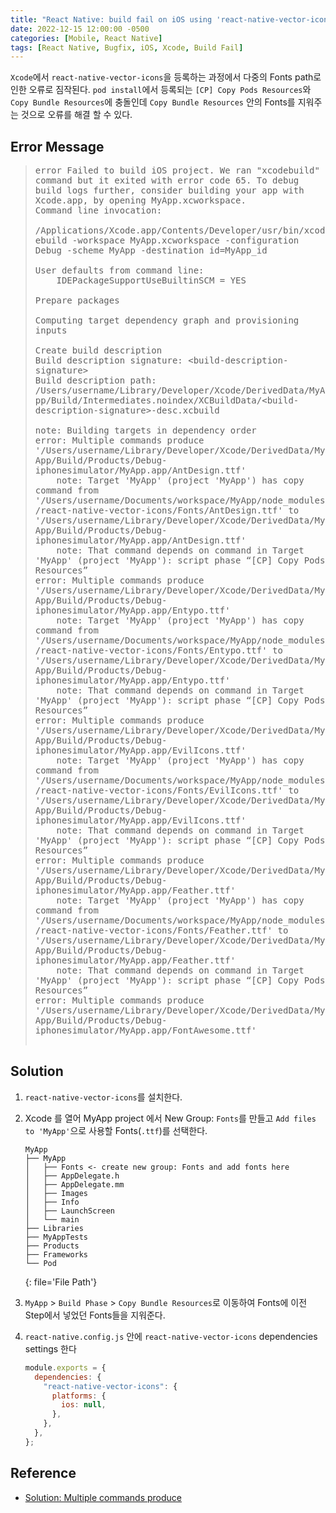 ```yaml
---
title: "React Native: build fail on iOS using 'react-native-vector-icons'"
date: 2022-12-15 12:00:00 -0500
categories: [Mobile, React Native]
tags: [React Native, Bugfix, iOS, Xcode, Build Fail]
---
```


<style type='text/css'>
blockquote pre {
  overflow: auto !important;
  overflow-wrap: anywhere !important;
  white-space: pre-wrap;
}
</style>

`Xcode`에서 `react-native-vector-icons`을 등록하는 과정에서 다중의 Fonts path로 인한 오류로 짐작된다. `pod install`에서 등록되는 `[CP] Copy Pods Resources`와 `Copy Bundle Resources`에 충돌인데 `Copy Bundle Resources` 안의 Fonts를 지워주는 것으로 오류를 해결 할 수 있다.

## Error Message

> <pre>
> error Failed to build iOS project. We ran "xcodebuild" command but it exited with error code 65. To debug build logs further, consider building your app with Xcode.app, by opening MyApp.xcworkspace.
> Command line invocation:
>     /Applications/Xcode.app/Contents/Developer/usr/bin/xcodebuild -workspace MyApp.xcworkspace -configuration Debug -scheme MyApp -destination id=MyApp_id
> 
> User defaults from command line:
>     IDEPackageSupportUseBuiltinSCM = YES
> 
> Prepare packages
> 
> Computing target dependency graph and provisioning inputs
> 
> Create build description
> Build description signature: &lt;build-description-signature&gt;
> Build description path: /Users/username/Library/Developer/Xcode/DerivedData/MyApp/Build/Intermediates.noindex/XCBuildData/&lt;build-description-signature&gt;-desc.xcbuild
> 
> note: Building targets in dependency order
> error: Multiple commands produce '/Users/username/Library/Developer/Xcode/DerivedData/MyApp/Build/Products/Debug-iphonesimulator/MyApp.app/AntDesign.ttf'
>     note: Target 'MyApp' (project 'MyApp') has copy command from '/Users/username/Documents/workspace/MyApp/node_modules/react-native-vector-icons/Fonts/AntDesign.ttf' to '/Users/username/Library/Developer/Xcode/DerivedData/MyApp/Build/Products/Debug-iphonesimulator/MyApp.app/AntDesign.ttf'
>     note: That command depends on command in Target 'MyApp' (project 'MyApp'): script phase “[CP] Copy Pods Resources”
> error: Multiple commands produce '/Users/username/Library/Developer/Xcode/DerivedData/MyApp/Build/Products/Debug-iphonesimulator/MyApp.app/Entypo.ttf'
>     note: Target 'MyApp' (project 'MyApp') has copy command from '/Users/username/Documents/workspace/MyApp/node_modules/react-native-vector-icons/Fonts/Entypo.ttf' to '/Users/username/Library/Developer/Xcode/DerivedData/MyApp/Build/Products/Debug-iphonesimulator/MyApp.app/Entypo.ttf'
>     note: That command depends on command in Target 'MyApp' (project 'MyApp'): script phase “[CP] Copy Pods Resources”
> error: Multiple commands produce '/Users/username/Library/Developer/Xcode/DerivedData/MyApp/Build/Products/Debug-iphonesimulator/MyApp.app/EvilIcons.ttf'
>     note: Target 'MyApp' (project 'MyApp') has copy command from '/Users/username/Documents/workspace/MyApp/node_modules/react-native-vector-icons/Fonts/EvilIcons.ttf' to '/Users/username/Library/Developer/Xcode/DerivedData/MyApp/Build/Products/Debug-iphonesimulator/MyApp.app/EvilIcons.ttf'
>     note: That command depends on command in Target 'MyApp' (project 'MyApp'): script phase “[CP] Copy Pods Resources”
> error: Multiple commands produce '/Users/username/Library/Developer/Xcode/DerivedData/MyApp/Build/Products/Debug-iphonesimulator/MyApp.app/Feather.ttf'
>     note: Target 'MyApp' (project 'MyApp') has copy command from '/Users/username/Documents/workspace/MyApp/node_modules/react-native-vector-icons/Fonts/Feather.ttf' to '/Users/username/Library/Developer/Xcode/DerivedData/MyApp/Build/Products/Debug-iphonesimulator/MyApp.app/Feather.ttf'
>     note: That command depends on command in Target 'MyApp' (project 'MyApp'): script phase “[CP] Copy Pods Resources”
> error: Multiple commands produce '/Users/username/Library/Developer/Xcode/DerivedData/MyApp/Build/Products/Debug-iphonesimulator/MyApp.app/FontAwesome.ttf'
>  </pre>

## Solution

1. `react-native-vector-icons`를 설치한다.

2. Xcode 를 열어 MyApp project 에서 New Group: `Fonts`를 만들고 `Add files to 'MyApp'`으로 사용할 Fonts(`.ttf`)를 선택한다.

   ```
   MyApp
   ├── MyApp
   │   ├── Fonts <- create new group: Fonts and add fonts here
   │   ├── AppDelegate.h
   │   ├── AppDelegate.mm
   │   ├── Images
   │   ├── Info
   │   ├── LaunchScreen
   │   └── main
   ├── Libraries
   ├── MyAppTests
   ├── Products
   ├── Frameworks
   └── Pod
   ```
   {: file='File Path'}

3. `MyApp` > `Build Phase` > `Copy Bundle Resources`로 이동하여 Fonts에 이전 Step에서 넣었던 Fonts들을 지워준다.

4. `react-native.config.js` 안에 `react-native-vector-icons` dependencies settings 한다

   ```js
   module.exports = {
     dependencies: {
       "react-native-vector-icons": {
         platforms: {
           ios: null,
         },
       },
     },
   };
   ```

## Reference

- [Solution: Multiple commands produce](https://github.com/oblador/react-native-vector-icons/issues/1074#issuecomment-534053163)
